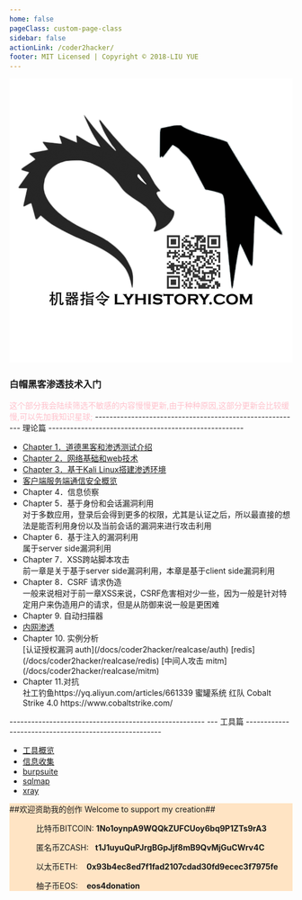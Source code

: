 ```yaml
---
home: false
pageClass: custom-page-class
sidebar: false
actionLink: /coder2hacker/
footer: MIT Licensed | Copyright © 2018-LIU YUE
---
```


<img class="header" src="/docs/docs_image/coder2hacker/kali.png"/>

<div>
	<h3>白帽黑客渗透技术入门</h3>
	<span style="color:pink;">这个部分我会陆续筛选不敏感的内容慢慢更新,由于种种原因,这部分更新会比较缓慢,可以先加我知识星球;</span>
    <span>
        ------------------------------------------------------
        --- 理论篇
        ------------------------------------------------------
    </span>
	<ul>
		<li><a href="/docs/coder2hacker/ch1_intro">Chapter 1．道德黑客和渗透测试介绍</a></li>
		<li><a href="/docs/coder2hacker/ch2_web">Chapter 2．网络基础和web技术</a></li>
		<li><a href="/docs/coder2hacker/ch3_kali">Chapter 3．基于Kali Linux搭建渗透环境</a></li>
		<li><a href="/docs/coder2hacker/overview_security_client2server">客户端服务端通信安全概览</a></li>
		<li>Chapter 4．信息侦察</li>
		<li>Chapter 5．基于身份和会话漏洞利用</li>
		对于多数应用，登录后会得到更多的权限，尤其是认证之后，所以最直接的想法是能否利用身份以及当前会话的漏洞来进行攻击利用
		<li>Chapter 6．基于注入的漏洞利用</li>
		属于server side漏洞利用
		<li>Chapter 7．XSS跨站脚本攻击</li>
		前一章是关于基于server side漏洞利用，本章是基于client side漏洞利用
		<li>Chapter 8．CSRF 请求伪造</li>
		一般来说相对于前一章XSS来说，CSRF危害相对少一些，因为一般是针对特定用户来伪造用户的请求，但是从防御来说一般是更困难
		<li>Chapter 9. 自动扫描器</li>
		<li><a href="/docs/coder2hacker/intranet_penetration">内网渗透</a></li>
		<li>Chapter 10. 实例分析</li>
		[认证授权漏洞 auth](/docs/coder2hacker/realcase/auth)
        [redis](/docs/coder2hacker/realcase/redis)
        [中间人攻击 mitm](/docs/coder2hacker/realcase/mitm)
		<li>Chapter 11.对抗</li>
		社工钓鱼https://yq.aliyun.com/articles/661339
		蜜罐系统
		红队 Cobalt Strike 4.0 https://www.cobaltstrike.com/
	</ul>
    <span>
        ------------------------------------------------------
        --- 工具篇
        ------------------------------------------------------
    </span>
    <ul>
        <li><a href="/docs/coder2hacker/tools">工具概览</a></li>
        <li><a href="/docs/coder2hacker/tools_recon">信息收集</a></li>
        <li><a href="/docs/coder2hacker/tools_burpsuite">burpsuite</a></li>
        <li><a href="/docs/coder2hacker/tools_sqlmap">sqlmap</a></li>
        <li><a href="/docs/coder2hacker/tools_xray">xray</a></li>
    </ul>
</div>


<div style="background-color:bisque;">
	<span>##欢迎资助我的创作 Welcome to support my creation##</span>
	<ul>
		<ol>比特币BITCOIN:&nbsp;<strong>1No1oynpA9WQQkZUFCUoy6bq9P1ZTs9rA3</strong></ol>
		<ol>匿名币ZCASH:&nbsp;&nbsp;&nbsp;<strong>t1J1uyuQuPJrgBGpJjf8mB9QvMjGuCWrv4C</strong></ol>
		<ol>以太币ETH:&nbsp;&nbsp;&nbsp;&nbsp;<strong>0x93b4ec8ed7f1fad2107cdad30fd9ecec3f7975fe</strong></ol>
		<ol>柚子币EOS:&nbsp;&nbsp;&nbsp;&nbsp;<strong>eos4donation</strong></ol>
	</ul>
</div>
